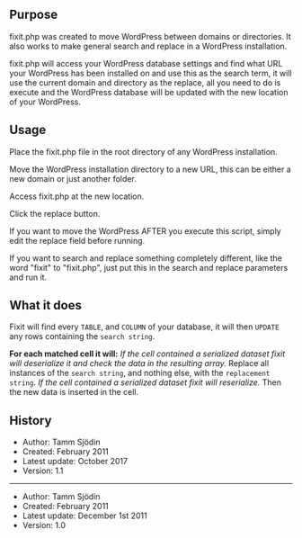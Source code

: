 ## Purpose
fixit.php was created to move WordPress between domains or directories.
It also works to make general search and replace in a WordPress installation.

fixit.php will access your WordPress database settings and find what URL your WordPress has been installed on and use this as the search term, it will use the current domain and directory as the replace, all you need to do is execute and the WordPress database will be updated with the new location of your WordPress.


## Usage
Place the fixit.php file in the root directory of any WordPress installation.

Move the WordPress installation directory to a new URL, this can be either a new domain or just another folder.

Access fixit.php at the new location.

Click the replace button.

If you want to move the WordPress AFTER you execute this script, simply edit the replace field before running.

If you want to search and replace something completely different, like the word "fixit" to "fixit.php", just put this in the search and replace parameters and run it.

## What it does
Fixit will find every `TABLE`, and `COLUMN` of your database, it will then `UPDATE` any rows containing the `search string`.

**For each matched cell it will:**
*If the cell contained a serialized dataset fixit will deserialize it and check the data in the resulting array.*
Replace all instances of the `search string`, and nothing else, with the `replacement string`.
*If the cell contained a serialized dataset fixit will reserialize.*
Then the new data is inserted in the cell.

## History

* Author: Tamm Sjödin
* Created: February 2011
* Latest update: October 2017
* Version: 1.1
---
* Author: Tamm Sjödin
* Created: February 2011
* Latest update: December 1st 2011
* Version: 1.0
